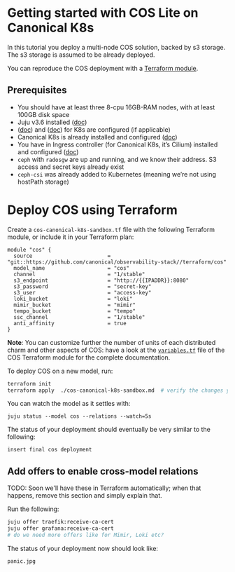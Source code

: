 # Getting started with COS Lite on Canonical K8s

In this tutorial you deploy a multi-node COS solution, backed by s3 storage. The s3 storage is assumed to be already deployed.

You can reproduce the COS deployment with a [Terraform module](cos-canonical-k8s-sandbox.tf).

## Prerequisites

- You should have at least three 8-cpu 16GB-RAM nodes, with at least 100GB disk space
- Juju v3.6 installed ([doc](https://documentation.ubuntu.com/juju/3.6/howto/manage-juju/#install-juju))
- ([doc](https://documentation.ubuntu.com/canonical-kubernetes/latest/snap/howto/networking/proxy/)) and ([doc](https://documentation.ubuntu.com/canonical-kubernetes/latest/snap/howto/networking/default-dns/)) for K8s are configured (if applicable)
- Canonical K8s is already installed and configured ([doc](https://documentation.ubuntu.com/canonical-kubernetes/latest/snap/tutorial/getting-started/))
- You have in Ingress controller (for Canonical K8s, it’s Cilium) installed and configured ([doc](https://documentation.ubuntu.com/canonical-kubernetes/latest/snap/howto/networking/default-loadbalancer/))
- `ceph` with `radosgw` are up and running, and we know their address. S3 access and secret keys already exist
- `ceph-csi` was already added to Kubernetes (meaning we’re not using hostPath storage)

# Deploy COS using Terraform

Create a `cos-canonical-k8s-sandbox.tf` file with the following Terraform module, or include it in your Terraform plan:

```
module "cos" {
  source                        = "git::https://github.com/canonical/observability-stack//terraform/cos"
  model_name                    = "cos"
  channel                       = "1/stable"
  s3_endpoint                   = "http://{{IPADDR}}:8080"
  s3_password                   = "secret-key"
  s3_user                       = "access-key"
  loki_bucket                   = "loki"
  mimir_bucket                  = "mimir"
  tempo_bucket                  = "tempo"
  ssc_channel                   = "1/stable"
  anti_affinity                 = true
}
```

<!-- add `enable_external_tls` when available -->
<!-- probably set the default track in the COS module to `1/stable`, then remove the key from the tutorial -->
<!-- change `s3_user` to `s3_access_key` (and `s3_password` to `s3_secret_key`) once it's changed in the module -->
<!-- if Field wants, allow setting `anti_affinity` by something other than `kubernetes/hostname` -->

**Note**: You can customize further the number of units of each distributed charm and other aspects of COS: have a look at the [`variables.tf`](https://github.com/canonical/observability-stack/blob/main/terraform/cos/variables.tf) file of the COS Terraform module for the complete documentation.

<!-- Once we allow enabling internal TLS and external TLS separately, add the explanation to this tutorial -->

To deploy COS on a new model, run:

```bash
terraform init
terraform apply  ./cos-canonical-k8s-sandbox.md  # verify the changes you're applying before accepting!
```

You can watch the model as it settles with:
```
juju status --model cos --relations --watch=5s
```

The status of your deployment should eventually be very similar to the following:

```
insert final cos deployment
```

## Add offers to enable cross-model relations

TODO: Soon we'll have these in Terraform automatically; when that happens, remove this section and simply explain that.

Run the following:
```bash
juju offer traefik:receive-ca-cert
juju offer grafana:receive-ca-cert
# do we need more offers like for Mimir, Loki etc?
```

The status of your deployment now should look like:

`panic.jpg`

